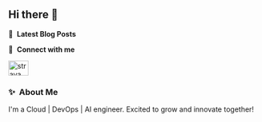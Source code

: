 ## Hi there 👋



📕 &nbsp;**Latest Blog Posts**
<!-- BLOG-POST-LIST:START -->

<!-- BLOG-POST-LIST:END -->

🔗 &nbsp;**Connect with me**


<p align="left">
  <a href="https://www.strava.com/athletes/134432401" target="blank">
    <img align="center" src="https://www.vectorlogo.zone/logos/strava/strava-ar21.svg" alt="strava" height="30" width="40" />
  </a>
</p>

### ✨&nbsp; About Me

I'm a Cloud | DevOps | AI engineer. Excited to grow and innovate together!

